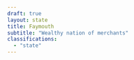 ```yaml
---
draft: true
layout: state
title: Faymouth
subtitle: "Wealthy nation of merchants"
classifications:
  - "state"
---
```


